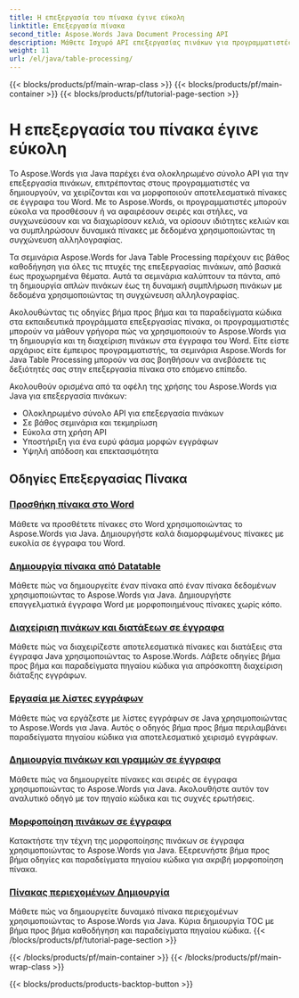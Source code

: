 ```yaml
---
title: Η επεξεργασία του πίνακα έγινε εύκολη
linktitle: Επεξεργασία πίνακα
second_title: Aspose.Words Java Document Processing API
description: Μάθετε Ισχυρό API επεξεργασίας πινάκων για προγραμματιστές Java χρησιμοποιώντας το Aspose.Word για Java. Δημιουργήστε, χειριστείτε και μορφοποιήστε πίνακες σε έγγραφα του Word. Βελτιώστε τις εφαρμογές επεξεργασίας εγγράφων σας σήμερα.
weight: 11
url: /el/java/table-processing/
---
```


{{< blocks/products/pf/main-wrap-class >}}
{{< blocks/products/pf/main-container >}}
{{< blocks/products/pf/tutorial-page-section >}}

# Η επεξεργασία του πίνακα έγινε εύκολη


Το Aspose.Words για Java παρέχει ένα ολοκληρωμένο σύνολο API για την επεξεργασία πινάκων, επιτρέποντας στους προγραμματιστές να δημιουργούν, να χειρίζονται και να μορφοποιούν αποτελεσματικά πίνακες σε έγγραφα του Word. Με το Aspose.Words, οι προγραμματιστές μπορούν εύκολα να προσθέσουν ή να αφαιρέσουν σειρές και στήλες, να συγχωνεύσουν και να διαχωρίσουν κελιά, να ορίσουν ιδιότητες κελιών και να συμπληρώσουν δυναμικά πίνακες με δεδομένα χρησιμοποιώντας τη συγχώνευση αλληλογραφίας.

Τα σεμινάρια Aspose.Words for Java Table Processing παρέχουν εις βάθος καθοδήγηση για όλες τις πτυχές της επεξεργασίας πινάκων, από βασικά έως προχωρημένα θέματα. Αυτά τα σεμινάρια καλύπτουν τα πάντα, από τη δημιουργία απλών πινάκων έως τη δυναμική συμπλήρωση πινάκων με δεδομένα χρησιμοποιώντας τη συγχώνευση αλληλογραφίας.

Ακολουθώντας τις οδηγίες βήμα προς βήμα και τα παραδείγματα κώδικα στα εκπαιδευτικά προγράμματα επεξεργασίας πίνακα, οι προγραμματιστές μπορούν να μάθουν γρήγορα πώς να χρησιμοποιούν το Aspose.Words για τη δημιουργία και τη διαχείριση πινάκων στα έγγραφα του Word. Είτε είστε αρχάριος είτε έμπειρος προγραμματιστής, τα σεμινάρια Aspose.Words for Java Table Processing μπορούν να σας βοηθήσουν να ανεβάσετε τις δεξιότητές σας στην επεξεργασία πίνακα στο επόμενο επίπεδο.

Ακολουθούν ορισμένα από τα οφέλη της χρήσης του Aspose.Words για Java για επεξεργασία πινάκων:

* Ολοκληρωμένο σύνολο API για επεξεργασία πινάκων
* Σε βάθος σεμινάρια και τεκμηρίωση
* Εύκολα στη χρήση API
* Υποστήριξη για ένα ευρύ φάσμα μορφών εγγράφων
* Υψηλή απόδοση και επεκτασιμότητα


## Οδηγίες Επεξεργασίας Πίνακα

### [Προσθήκη πίνακα στο Word](./add-table-in-word/)
Μάθετε να προσθέτετε πίνακες στο Word χρησιμοποιώντας το Aspose.Words για Java. Δημιουργήστε καλά διαμορφωμένους πίνακες με ευκολία σε έγγραφα του Word.
### [Δημιουργία πίνακα από Datatable](./generate-table-from-datatable/)
Μάθετε πώς να δημιουργείτε έναν πίνακα από έναν πίνακα δεδομένων χρησιμοποιώντας το Aspose.Words για Java. Δημιουργήστε επαγγελματικά έγγραφα Word με μορφοποιημένους πίνακες χωρίς κόπο. 
### [Διαχείριση πινάκων και διατάξεων σε έγγραφα](./managing-tables-layouts/)
Μάθετε πώς να διαχειρίζεστε αποτελεσματικά πίνακες και διατάξεις στα έγγραφα Java χρησιμοποιώντας το Aspose.Words. Λάβετε οδηγίες βήμα προς βήμα και παραδείγματα πηγαίου κώδικα για απρόσκοπτη διαχείριση διάταξης εγγράφων.
### [Εργασία με λίστες εγγράφων](./working-with-document-lists/)
Μάθετε πώς να εργάζεστε με λίστες εγγράφων σε Java χρησιμοποιώντας το Aspose.Words για Java. Αυτός ο οδηγός βήμα προς βήμα περιλαμβάνει παραδείγματα πηγαίου κώδικα για αποτελεσματικό χειρισμό εγγράφων.
### [Δημιουργία πινάκων και γραμμών σε έγγραφα](./creating-tables-rows/)
Μάθετε πώς να δημιουργείτε πίνακες και σειρές σε έγγραφα χρησιμοποιώντας το Aspose.Words για Java. Ακολουθήστε αυτόν τον αναλυτικό οδηγό με τον πηγαίο κώδικα και τις συχνές ερωτήσεις.
### [Μορφοποίηση πινάκων σε έγγραφα](./formatting-tables/)
Κατακτήστε την τέχνη της μορφοποίησης πινάκων σε έγγραφα χρησιμοποιώντας το Aspose.Words για Java. Εξερευνήστε βήμα προς βήμα οδηγίες και παραδείγματα πηγαίου κώδικα για ακριβή μορφοποίηση πίνακα.
### [Πίνακας περιεχομένων Δημιουργία](./table-contents-generation/)
Μάθετε πώς να δημιουργείτε δυναμικό πίνακα περιεχομένων χρησιμοποιώντας το Aspose.Words για Java. Κύρια δημιουργία TOC με βήμα προς βήμα καθοδήγηση και παραδείγματα πηγαίου κώδικα.
{{< /blocks/products/pf/tutorial-page-section >}}

{{< /blocks/products/pf/main-container >}}
{{< /blocks/products/pf/main-wrap-class >}}

{{< blocks/products/products-backtop-button >}}

